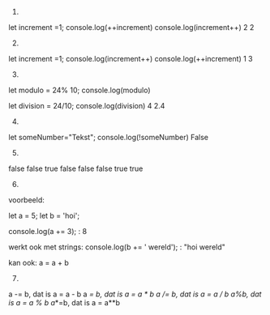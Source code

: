 1.
let increment =1;
console.log(++increment)
console.log(increment++)
2
2


2.
let increment =1;
console.log(increment++)
console.log(++increment)
1
3





3.
let modulo = 24% 10;
console.log(modulo)

let division = 24/10;
console.log(division)
4
2.4




4.
let someNumber="Tekst";
console.log(!someNumber)
False


5.
false
false
true
false
false
false
true
true

6.
voorbeeld:

let a = 5;
let b = 'hoi';

console.log(a += 3); 
: 8

werkt ook met strings:
console.log(b += ' wereld'); 
: "hoi wereld"

kan ook: a = a + b



7.
a -= b, dat is a = a - b
a *= b, dat is a = a * b
a /= b, dat is a = a / b
a%b, dat is a = a % b
a**=b, dat is a = a**b



